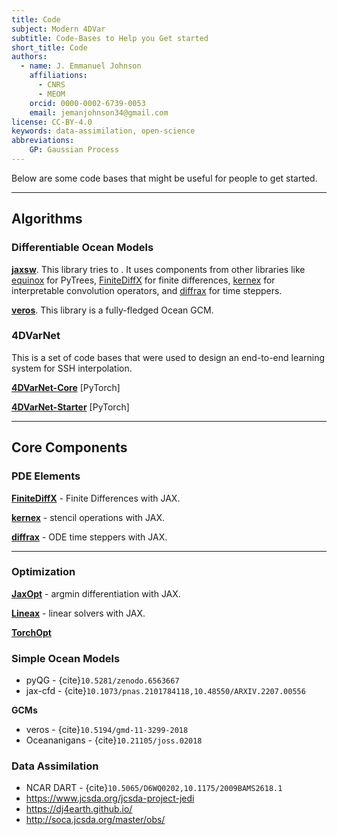```yaml
---
title: Code
subject: Modern 4DVar
subtitle: Code-Bases to Help you Get started
short_title: Code
authors:
  - name: J. Emmanuel Johnson
    affiliations:
      - CNRS
      - MEOM
    orcid: 0000-0002-6739-0053
    email: jemanjohnson34@gmail.com
license: CC-BY-4.0
keywords: data-assimilation, open-science
abbreviations:
    GP: Gaussian Process
---
```



Below are some code bases that might be useful for people to get started.

---
## Algorithms

### Differentiable Ocean Models

**[jaxsw]()**. 
This library tries to . It uses components from other libraries like [equinox]() for PyTrees, [FiniteDiffX]() for finite differences, [kernex]() for interpretable convolution operators, and [diffrax]() for time steppers.

**[veros]()**.
This library is a fully-fledged Ocean GCM.


### 4DVarNet

This is a set of code bases that were used to design an end-to-end learning system for SSH interpolation.

[**4DVarNet-Core**]() [PyTorch]


[**4DVarNet-Starter**]() [PyTorch]


---
## Core Components

### PDE Elements

**[FiniteDiffX]()** - Finite Differences with JAX.

**[kernex]()** - stencil operations with JAX.

**[diffrax]()** - ODE time steppers with JAX.


---
### Optimization


**[JaxOpt](https://jaxopt.github.io/stable/)** - argmin differentiation with JAX.

**[Lineax](https://docs.kidger.site/lineax/)** - linear solvers with JAX.

**[TorchOpt](https://torchopt.readthedocs.io/en/latest/)**


### Simple Ocean Models

* pyQG - {cite}`10.5281/zenodo.6563667`
* jax-cfd - {cite}`10.1073/pnas.2101784118,10.48550/ARXIV.2207.00556`

**GCMs**

* veros - {cite}`10.5194/gmd-11-3299-2018`
* Oceananigans - {cite}`10.21105/joss.02018`



### Data Assimilation

* NCAR DART - {cite}`10.5065/D6WQ0202,10.1175/2009BAMS2618.1`
* https://www.jcsda.org/jcsda-project-jedi
* https://dj4earth.github.io/
* http://soca.jcsda.org/master/obs/